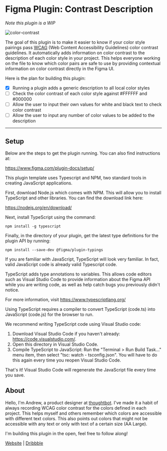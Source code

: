 # Figma Plugin: Contrast Description

*Note this plugin is a WIP*

![color-contrast](https://user-images.githubusercontent.com/19694054/134062490-1220ef25-cd29-4c9d-9e3a-e99c050517d9.png)

The goal of this plugin is to make it easier to know if your color style pairings pass [WCAG](https://www.w3.org/WAI/WCAG2AAA-Conformance) (Web Content Accessibility Guidelines) color contrast guidelines. It automatically adds information on color contrast to the description of each color style in your project. This helps everyone working on the file to know which color pairs are safe to use by providing contextual information on color contrast directly in the Figma UI.

Here is the plan for building this plugin:
- [x]  Running a plugin adds a generic description to all local color styles
- [ ]  Check the color contrast of each color style against #FFFFFF and #000000
- [ ]  Allow the user to input their own values for white and black text to check color contrast
- [ ]  Allow the user to input any number of color values to be added to the description

---

## Setup

Below are the steps to get the plugin running. You can also find instructions at:

https://www.figma.com/plugin-docs/setup/

This plugin template uses Typescript and NPM, two standard tools in creating JavaScript applications.

First, download Node.js which comes with NPM. This will allow you to install TypeScript and other
libraries. You can find the download link here:

https://nodejs.org/en/download/

Next, install TypeScript using the command:

```
npm install -g typescript
```

Finally, in the directory of your plugin, get the latest type definitions for the plugin API by running:

```
npm install --save-dev @figma/plugin-typings
```

If you are familiar with JavaScript, TypeScript will look very familiar. In fact, valid JavaScript code
is already valid Typescript code.

TypeScript adds type annotations to variables. This allows code editors such as Visual Studio Code
to provide information about the Figma API while you are writing code, as well as help catch bugs
you previously didn't notice.

For more information, visit https://www.typescriptlang.org/

Using TypeScript requires a compiler to convert TypeScript (code.ts) into JavaScript (code.js)
for the browser to run.

We recommend writing TypeScript code using Visual Studio code:

1. Download Visual Studio Code if you haven't already: https://code.visualstudio.com/.
2. Open this directory in Visual Studio Code.
3. Compile TypeScript to JavaScript: Run the "Terminal > Run Build Task..." menu item,
    then select "tsc: watch - tsconfig.json". You will have to do this again every time
    you reopen Visual Studio Code.

That's it! Visual Studio Code will regenerate the JavaScript file every time you save.

## About

Hello, I'm Andrew, a product designer at [thoughtbot](https://thoughtbot.com/). I've made it a habit of always recording WCAG color contrast for the colors defined in each project. This helps myself and others remember which colors are accessible with different text colors. This also points out colors that might not be accessible with any text or only with text of a certain size (AA Large).

I'm building this plugin in the open, feel free to follow along!

[Website](https://andrew-spencer.com/) | [Dribbble](https://dribbble.com/iam_aspencer)
